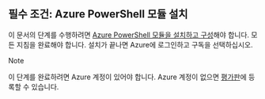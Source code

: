 ## <a name="prerequisite-install-the-azure-powershell-module"></a>필수 조건: Azure PowerShell 모듈 설치

이 문서의 단계를 수행하려면 [Azure PowerShell 모듈을 설치하고 구성](/powershell/azureps-cmdlets-docs)해야 합니다. 모든 지침을 완료해야 합니다. 설치가 끝나면 Azure에 로그인하고 구독을 선택하십시오.

> [!NOTE]
> 이 단계를 완료하려면 Azure 계정이 있어야 합니다. Azure 계정이 없으면 [평가판](../articles/active-directory/sign-up-organization.md)에 등록할 수 있습니다.
